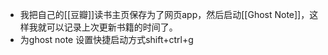 - 我把自己的[[豆瓣]]读书主页保存为了网页app，然后启动[[Ghost Note]]，这样我就可以记录上次更新书籍的时间了。
- 为ghost note 设置快捷启动方式shift+ctrl+g
